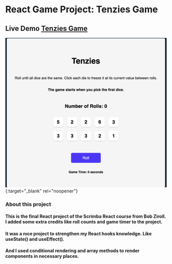 # React Game Project: Tenzies Game

## Live Demo [Tenzies Game](https://statuesque-dasik-277d6b.netlify.app/)

![This is a tenzies game image](/assets/tenziesGame.png){:target="\_blank" rel="noopener"}

### About this project

#### This is the final React project of the Scrimba React course from Bob Ziroll. I added some extra credits like roll counts and game timer to the project.

#### It was a nıce project to strengthen my React hooks knowledge. Like useState() and useEffect().

#### And I used conditional rendering and array methods to render components in necessary places.
